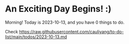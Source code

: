 # An Exciting Day Begins! :)

Morning! Today is 2023-10-13, and you have 0 things to do.

Check https://raw.githubusercontent.com/cauliyang/to-do-list/main/todos/2023-10-13.md
